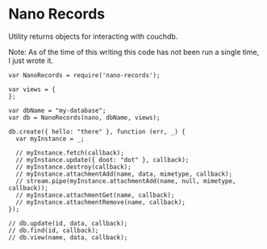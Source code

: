 Nano Records
===

Utility returns objects for interacting with couchdb.

Note: As of the time of this writing this code has not been run a single time, I just wrote it.

    var NanoRecords = require('nano-records');

    var views = {
    };

    var dbName = "my-database";
    var db = NanoRecords(nano, dbName, views);

    db.create({ hello: "there" }, function (err, _) {
      var myInstance = _;
      
      // myInstance.fetch(callback);
      // myInstance.update({ doot: "dot" }, callback);
      // myInstance.destroy(callback);
      // myInstance.attachmentAdd(name, data, mimetype, callback);
      // stream.pipe(myInstance.attachmentAdd(name, null, mimetype, callback));
      // myInstance.attachmentGet(name, callback);
      // myInstance.attachmentRemove(name, callback);
    });

    // db.update(id, data, callback);
    // db.find(id, callback);
    // db.view(name, data, callback);
